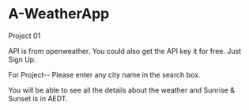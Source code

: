 # A-WeatherApp
Project 01

API is from openweather.
You could also get the API key it for free. Just Sign Up.

For Project--
Please enter any city name in the search box.

You will be able to see all the details about the weather and Sunrise & Sunset is in AEDT.

